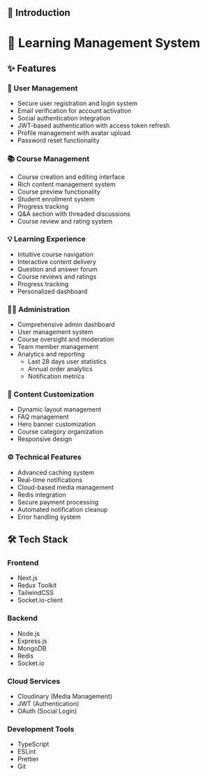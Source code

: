 ## 🌟 Introduction

# 🚀 Learning Management System

## ✨ Features

### 👥 User Management

- Secure user registration and login system
- Email verification for account activation
- Social authentication integration
- JWT-based authentication with access token refresh
- Profile management with avatar upload
- Password reset functionality

### 📚 Course Management

- Course creation and editing interface
- Rich content management system
- Course preview functionality
- Student enrollment system
- Progress tracking
- Q&A section with threaded discussions
- Course review and rating system

### 💡 Learning Experience

- Intuitive course navigation
- Interactive content delivery
- Question and answer forum
- Course reviews and ratings
- Progress tracking
- Personalized dashboard

### 👨‍💼 Administration

- Comprehensive admin dashboard
- User management system
- Course oversight and moderation
- Team member management
- Analytics and reporting
  - Last 28 days user statistics
  - Annual order analytics
  - Notification metrics

### 🎨 Content Customization

- Dynamic layout management
- FAQ management
- Hero banner customization
- Course category organization
- Responsive design

### ⚙️ Technical Features

- Advanced caching system
- Real-time notifications
- Cloud-based media management
- Redis integration
- Secure payment processing
- Automated notification cleanup
- Error handling system

## 🛠️ Tech Stack

### Frontend

- Next.js
- Redux Toolkit
- TailwindCSS
- Socket.io-client

### Backend

- Node.js
- Express.js
- MongoDB
- Redis
- Socket.io

### Cloud Services

- Cloudinary (Media Management)
- JWT (Authentication)
- OAuth (Social Login)

### Development Tools

- TypeScript
- ESLint
- Prettier
- Git
